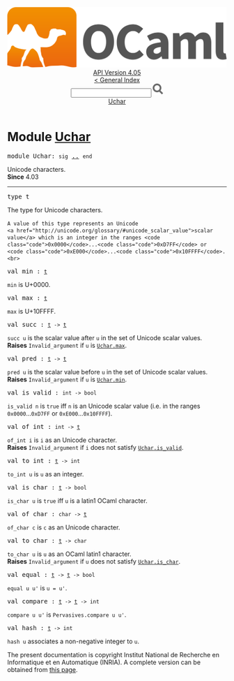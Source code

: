 <!-- ((! set title API !)) ((! set documentation !)) ((! set api !)) ((! set nobreadcrumb !)) -->
<div class="api"><header><nav class="toc brand"><a class="brand" href="https://ocaml.org/"><img src="colour-logo-gray.svg" class="svg" alt="OCaml"></a></nav><nav class="toc"><div class="toc_version"><a href="/docs" id="version-select">API Version 4.05</a></div><a href="index.html">&lt; General Index</a><div class="api_search"><input type="text" name="apisearch" id="api_search" oninput="mySearch(false);" onkeypress="this.oninput();" onclick="this.oninput();" onpaste="this.oninput();">
<img src="search_icon.svg" alt="Search" class="svg" onclick="mySearch(false)"></div>
<div id="search_results"></div><div class="toc_title"><a href="#top">Uchar</a></div><ul></ul></nav></header>

<h1>Module <a href="type_Uchar.html">Uchar</a></h1>

<pre><span class="keyword">module</span> Uchar: <code class="code"><span class="keyword">sig</span></code> <a href="Uchar.html">..</a> <code class="code"><span class="keyword">end</span></code></pre><div class="info module top">
Unicode characters.<br>
<b>Since</b> 4.03<br>
</div>
<hr width="100%">

<pre><span id="TYPEt"><span class="keyword">type</span> <code class="type"></code>t</span> </pre>
<div class="info ">
The type for Unicode characters.
<p>

    A value of this type represents an Unicode
    <a href="http://unicode.org/glossary/#unicode_scalar_value">scalar
    value</a> which is an integer in the ranges <code class="code">0x0000</code>...<code class="code">0xD7FF</code> or
    <code class="code">0xE000</code>...<code class="code">0x10FFFF</code>.<br>
</p></div>


<pre><span id="VALmin"><span class="keyword">val</span> min</span> : <code class="type"><a href="Uchar.html#TYPEt">t</a></code></pre><div class="info ">
<code class="code">min</code> is U+0000.<br>
</div>

<pre><span id="VALmax"><span class="keyword">val</span> max</span> : <code class="type"><a href="Uchar.html#TYPEt">t</a></code></pre><div class="info ">
<code class="code">max</code> is U+10FFFF.<br>
</div>

<pre><span id="VALsucc"><span class="keyword">val</span> succ</span> : <code class="type"><a href="Uchar.html#TYPEt">t</a> -&gt; <a href="Uchar.html#TYPEt">t</a></code></pre><div class="info ">
<code class="code">succ&nbsp;u</code> is the scalar value after <code class="code">u</code> in the set of Unicode scalar
    values.<br>
<b>Raises</b> <code>Invalid_argument</code> if <code class="code">u</code> is <a href="Uchar.html#VALmax"><code class="code"><span class="constructor">Uchar</span>.max</code></a>.<br>
</div>

<pre><span id="VALpred"><span class="keyword">val</span> pred</span> : <code class="type"><a href="Uchar.html#TYPEt">t</a> -&gt; <a href="Uchar.html#TYPEt">t</a></code></pre><div class="info ">
<code class="code">pred&nbsp;u</code> is the scalar value before <code class="code">u</code> in the set of Unicode scalar
    values.<br>
<b>Raises</b> <code>Invalid_argument</code> if <code class="code">u</code> is <a href="Uchar.html#VALmin"><code class="code"><span class="constructor">Uchar</span>.min</code></a>.<br>
</div>

<pre><span id="VALis_valid"><span class="keyword">val</span> is_valid</span> : <code class="type">int -&gt; bool</code></pre><div class="info ">
<code class="code">is_valid&nbsp;n</code> is <code class="code"><span class="keyword">true</span></code> iff <code class="code">n</code> is an Unicode scalar value
    (i.e. in the ranges <code class="code">0x0000</code>...<code class="code">0xD7FF</code> or <code class="code">0xE000</code>...<code class="code">0x10FFFF</code>).<br>
</div>

<pre><span id="VALof_int"><span class="keyword">val</span> of_int</span> : <code class="type">int -&gt; <a href="Uchar.html#TYPEt">t</a></code></pre><div class="info ">
<code class="code">of_int&nbsp;i</code> is <code class="code">i</code> as an Unicode character.<br>
<b>Raises</b> <code>Invalid_argument</code> if <code class="code">i</code> does not satisfy <a href="Uchar.html#VALis_valid"><code class="code"><span class="constructor">Uchar</span>.is_valid</code></a>.<br>
</div>

<pre><span id="VALto_int"><span class="keyword">val</span> to_int</span> : <code class="type"><a href="Uchar.html#TYPEt">t</a> -&gt; int</code></pre><div class="info ">
<code class="code">to_int&nbsp;u</code> is <code class="code">u</code> as an integer.<br>
</div>

<pre><span id="VALis_char"><span class="keyword">val</span> is_char</span> : <code class="type"><a href="Uchar.html#TYPEt">t</a> -&gt; bool</code></pre><div class="info ">
<code class="code">is_char&nbsp;u</code> is <code class="code"><span class="keyword">true</span></code> iff <code class="code">u</code> is a latin1 OCaml character.<br>
</div>

<pre><span id="VALof_char"><span class="keyword">val</span> of_char</span> : <code class="type">char -&gt; <a href="Uchar.html#TYPEt">t</a></code></pre><div class="info ">
<code class="code">of_char&nbsp;c</code> is <code class="code">c</code> as an Unicode character.<br>
</div>

<pre><span id="VALto_char"><span class="keyword">val</span> to_char</span> : <code class="type"><a href="Uchar.html#TYPEt">t</a> -&gt; char</code></pre><div class="info ">
<code class="code">to_char&nbsp;u</code> is <code class="code">u</code> as an OCaml latin1 character.<br>
<b>Raises</b> <code>Invalid_argument</code> if <code class="code">u</code> does not satisfy <a href="Uchar.html#VALis_char"><code class="code"><span class="constructor">Uchar</span>.is_char</code></a>.<br>
</div>

<pre><span id="VALequal"><span class="keyword">val</span> equal</span> : <code class="type"><a href="Uchar.html#TYPEt">t</a> -&gt; <a href="Uchar.html#TYPEt">t</a> -&gt; bool</code></pre><div class="info ">
<code class="code">equal&nbsp;u&nbsp;u'</code> is <code class="code">u&nbsp;=&nbsp;u'</code>.<br>
</div>

<pre><span id="VALcompare"><span class="keyword">val</span> compare</span> : <code class="type"><a href="Uchar.html#TYPEt">t</a> -&gt; <a href="Uchar.html#TYPEt">t</a> -&gt; int</code></pre><div class="info ">
<code class="code">compare&nbsp;u&nbsp;u'</code> is <code class="code"><span class="constructor">Pervasives</span>.compare&nbsp;u&nbsp;u'</code>.<br>
</div>

<pre><span id="VALhash"><span class="keyword">val</span> hash</span> : <code class="type"><a href="Uchar.html#TYPEt">t</a> -&gt; int</code></pre><div class="info ">
<code class="code">hash&nbsp;u</code> associates a non-negative integer to <code class="code">u</code>.<br>
</div>
<div class="copyright">The present documentation is copyright Institut National de Recherche en Informatique et en Automatique (INRIA). A complete version can be obtained from <a href="http://caml.inria.fr/pub/docs/manual-ocaml/">this page</a>.</div></div>